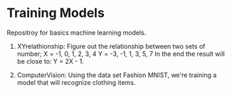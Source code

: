 # Training Models

Repositroy for basics machine learning models.

1) XYrelathionship:
   Figure out the relationship between two sets of number;
      X = -1, 0, 1, 2, 3, 4
      Y = -3, -1, 1, 3, 5, 7
   In the end the result will be close to: Y = 2X - 1.
   
2) ComputerVision:
   Using the data set Fashion MNIST, 
   we're training a model that will recognize clothing items.
